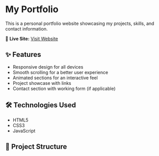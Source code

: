 # My Portfolio

This is a personal portfolio website showcasing my projects, skills, and contact information.

🔗 **Live Site:** [Visit Website](https://theslayer7.github.io/My-Portfolio)

## ✨ Features

- Responsive design for all devices
- Smooth scrolling for a better user experience
- Animated sections for an interactive feel
- Project showcase with links
- Contact section with working form (if applicable)

## 🛠️ Technologies Used

- HTML5
- CSS3
- JavaScript

## 📁 Project Structure

